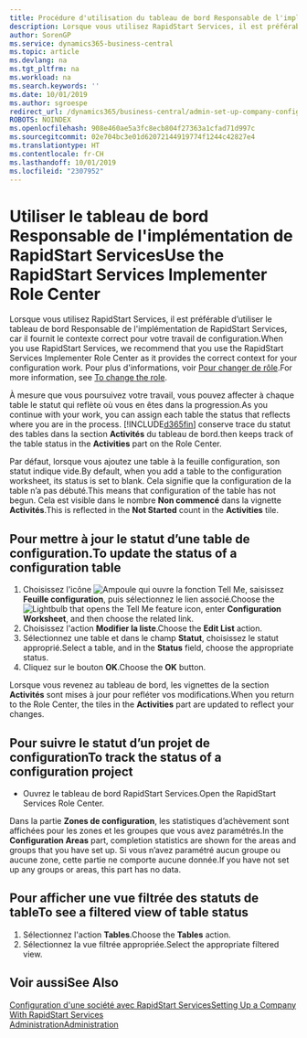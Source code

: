 ```yaml
---
title: Procédure d'utilisation du tableau de bord Responsable de l'implémentation de RapidStart Services | Microsoft Docs
description: Lorsque vous utilisez RapidStart Services, il est préférable de suivre votre travail et d’utiliser le tableau de bord Responsable de l'implémentation de RapidStart Services, car il fournit le contexte correct pour votre travail de configuration.
author: SorenGP
ms.service: dynamics365-business-central
ms.topic: article
ms.devlang: na
ms.tgt_pltfrm: na
ms.workload: na
ms.search.keywords: ''
ms.date: 10/01/2019
ms.author: sgroespe
redirect_url: /dynamics365/business-central/admin-set-up-company-configuration
ROBOTS: NOINDEX
ms.openlocfilehash: 908e460ae5a3fc8ecb804f27363a1cfad71d997c
ms.sourcegitcommit: 02e704bc3e01d62072144919774f1244c42827e4
ms.translationtype: HT
ms.contentlocale: fr-CH
ms.lasthandoff: 10/01/2019
ms.locfileid: "2307952"
---
```

# <a name="use-the-rapidstart-services-implementer-role-center"></a><span data-ttu-id="d1464-103">Utiliser le tableau de bord Responsable de l'implémentation de RapidStart Services</span><span class="sxs-lookup"><span data-stu-id="d1464-103">Use the RapidStart Services Implementer Role Center</span></span>
<span data-ttu-id="d1464-104">Lorsque vous utilisez RapidStart Services, il est préférable d’utiliser le tableau de bord Responsable de l'implémentation de RapidStart Services, car il fournit le contexte correct pour votre travail de configuration.</span><span class="sxs-lookup"><span data-stu-id="d1464-104">When you use RapidStart Services, we recommend that you use the RapidStart Services Implementer Role Center as it provides the correct context for your configuration work.</span></span> <span data-ttu-id="d1464-105">Pour plus d'informations, voir [Pour changer de rôle](ui-change-basic-settings.md#to-change-the-role).</span><span class="sxs-lookup"><span data-stu-id="d1464-105">For more information, see [To change the role](ui-change-basic-settings.md#to-change-the-role).</span></span>

<span data-ttu-id="d1464-106">À mesure que vous poursuivez votre travail, vous pouvez affecter à chaque table le statut qui reflète où vous en êtes dans la progression.</span><span class="sxs-lookup"><span data-stu-id="d1464-106">As you continue with your work, you can assign each table the status that reflects where you are in the process.</span></span> [!INCLUDE[d365fin](includes/d365fin_md.md)] <span data-ttu-id="d1464-107">conserve trace du statut des tables dans la section **Activités** du tableau de bord.</span><span class="sxs-lookup"><span data-stu-id="d1464-107">then keeps track of the table status in the **Activities** part on the Role Center.</span></span>  

<span data-ttu-id="d1464-108">Par défaut, lorsque vous ajoutez une table à la feuille configuration, son statut indique vide.</span><span class="sxs-lookup"><span data-stu-id="d1464-108">By default, when you add a table to the configuration worksheet, its status is set to blank.</span></span> <span data-ttu-id="d1464-109">Cela signifie que la configuration de la table n’a pas débuté.</span><span class="sxs-lookup"><span data-stu-id="d1464-109">This means that configuration of the table has not begun.</span></span> <span data-ttu-id="d1464-110">Cela est visible dans le nombre **Non commencé** dans la vignette **Activités**.</span><span class="sxs-lookup"><span data-stu-id="d1464-110">This is reflected in the **Not Started** count in the **Activities** tile.</span></span>  

## <a name="to-update-the-status-of-a-configuration-table"></a><span data-ttu-id="d1464-111">Pour mettre à jour le statut d’une table de configuration.</span><span class="sxs-lookup"><span data-stu-id="d1464-111">To update the status of a configuration table</span></span>  
1.  <span data-ttu-id="d1464-112">Choisissez l'icône ![Ampoule qui ouvre la fonction Tell Me](media/ui-search/search_small.png "Dites-moi ce que vous voulez faire"), saisissez **Feuille configuration**, puis sélectionnez le lien associé.</span><span class="sxs-lookup"><span data-stu-id="d1464-112">Choose the ![Lightbulb that opens the Tell Me feature](media/ui-search/search_small.png "Tell me what you want to do") icon, enter **Configuration Worksheet**, and then choose the related link.</span></span>  
2.  <span data-ttu-id="d1464-113">Choisissez l'action **Modifier la liste**.</span><span class="sxs-lookup"><span data-stu-id="d1464-113">Choose the **Edit List** action.</span></span>  
3.  <span data-ttu-id="d1464-114">Sélectionnez une table et dans le champ **Statut**, choisissez le statut approprié.</span><span class="sxs-lookup"><span data-stu-id="d1464-114">Select a table, and in the **Status** field, choose the appropriate status.</span></span>  
4.  <span data-ttu-id="d1464-115">Cliquez sur le bouton **OK**.</span><span class="sxs-lookup"><span data-stu-id="d1464-115">Choose the **OK** button.</span></span>  

<span data-ttu-id="d1464-116">Lorsque vous revenez au tableau de bord, les vignettes de la section **Activités** sont mises à jour pour refléter vos modifications.</span><span class="sxs-lookup"><span data-stu-id="d1464-116">When you return to the Role Center, the tiles in the **Activities** part are updated to reflect your changes.</span></span>  

## <a name="to-track-the-status-of-a-configuration-project"></a><span data-ttu-id="d1464-117">Pour suivre le statut d’un projet de configuration</span><span class="sxs-lookup"><span data-stu-id="d1464-117">To track the status of a configuration project</span></span>  
- <span data-ttu-id="d1464-118">Ouvrez le tableau de bord RapidStart Services.</span><span class="sxs-lookup"><span data-stu-id="d1464-118">Open the RapidStart Services Role Center.</span></span>  

<span data-ttu-id="d1464-119">Dans la partie **Zones de configuration**, les statistiques d’achèvement sont affichées pour les zones et les groupes que vous avez paramétrés.</span><span class="sxs-lookup"><span data-stu-id="d1464-119">In the **Configuration Areas** part, completion statistics are shown for the areas and groups that you have set up.</span></span> <span data-ttu-id="d1464-120">Si vous n’avez paramétré aucun groupe ou aucune zone, cette partie ne comporte aucune donnée.</span><span class="sxs-lookup"><span data-stu-id="d1464-120">If you have not set up any groups or areas, this part has no data.</span></span>  

## <a name="to-see-a-filtered-view-of-table-status"></a><span data-ttu-id="d1464-121">Pour afficher une vue filtrée des statuts de table</span><span class="sxs-lookup"><span data-stu-id="d1464-121">To see a filtered view of table status</span></span>  
1. <span data-ttu-id="d1464-122">Sélectionnez l'action **Tables**.</span><span class="sxs-lookup"><span data-stu-id="d1464-122">Choose the **Tables** action.</span></span>  
2. <span data-ttu-id="d1464-123">Sélectionnez la vue filtrée appropriée.</span><span class="sxs-lookup"><span data-stu-id="d1464-123">Select the appropriate filtered view.</span></span>  

## <a name="see-also"></a><span data-ttu-id="d1464-124">Voir aussi</span><span class="sxs-lookup"><span data-stu-id="d1464-124">See Also</span></span>  
[<span data-ttu-id="d1464-125">Configuration d'une société avec RapidStart Services</span><span class="sxs-lookup"><span data-stu-id="d1464-125">Setting Up a Company With RapidStart Services</span></span>](admin-set-up-a-company-with-rapidstart.md)  
[<span data-ttu-id="d1464-126">Administration</span><span class="sxs-lookup"><span data-stu-id="d1464-126">Administration</span></span>](admin-setup-and-administration.md)
